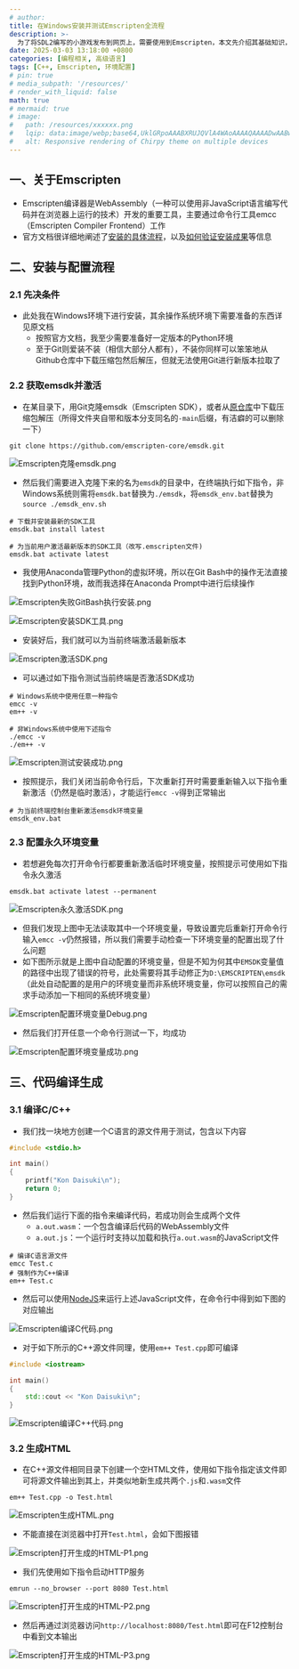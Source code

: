 ```yaml
---
# author:
title: 在Windows安装并测试Emscripten全流程
description: >-
  为了将SDL2编写的小游戏发布到网页上，需要使用到Emscripten，本文先介绍其基础知识，包括如何在Windows系统中安装emsdk、如何配置其环境变量、如何使用emcc/em++编译C/C++以及如何生成HTML
date: 2025-03-03 13:18:00 +0800
categories: [编程相关, 高级语言]
tags: [C++, Emscripten, 环境配置]
# pin: true
# media_subpath: '/resources/'
# render_with_liquid: false
math: true
# mermaid: true
# image:
#   path: /resources/xxxxxx.png
#   lqip: data:image/webp;base64,UklGRpoAAABXRUJQVlA4WAoAAAAQAAAADwAABwAAQUxQSDIAAAARL0AmbZurmr57yyIiqE8oiG0bejIYEQTgqiDA9vqnsUSI6H+oAERp2HZ65qP/VIAWAFZQOCBCAAAA8AEAnQEqEAAIAAVAfCWkAALp8sF8rgRgAP7o9FDvMCkMde9PK7euH5M1m6VWoDXf2FkP3BqV0ZYbO6NA/VFIAAAA
#   alt: Responsive rendering of Chirpy theme on multiple devices
---
```


## 一、关于Emscripten
- Emscripten编译器是WebAssembly（一种可以使用非JavaScript语言编写代码并在浏览器上运行的技术）开发的重要工具，主要通过命令行工具emcc（Emscripten Compiler Frontend）工作
- 官方文档很详细地阐述了[安装的具体流程](https://emscripten.org/docs/getting_started/downloads.html)，以及[如何验证安装成果](https://emscripten.org/docs/getting_started/Tutorial.html)等信息

## 二、安装与配置流程

### 2.1 先决条件
- 此处我在Windows环境下进行安装，其余操作系统环境下需要准备的东西详见原文档
	- 按照官方文档，我至少需要准备好一定版本的Python环境
	- 至于Git则爱装不装（相信大部分人都有），不装你同样可以笨笨地从Github仓库中下载压缩包然后解压，但就无法使用Git进行新版本拉取了

### 2.2 获取emsdk并激活
- 在某目录下，用Git克隆emsdk（Emscripten SDK），或者从[原仓库](https://github.com/emscripten-core/emsdk)中下载压缩包解压（所得文件夹自带和版本分支同名的`-main`后缀，有洁癖的可以删除一下）

```
git clone https://github.com/emscripten-core/emsdk.git
```

![Emscripten克隆emsdk.png](/resources/2025-03-03-在Windows安装并测试Emscripten全流程/Emscripten克隆emsdk.png)

- 然后我们需要进入克隆下来的名为`emsdk`的目录中，在终端执行如下指令，非Windows系统则需将`emsdk.bat`替换为`./emsdk`，将``emsdk_env.bat``替换为`source ./emsdk_env.sh`

```
# 下载并安装最新的SDK工具
emsdk.bat install latest

# 为当前用户激活最新版本的SDK工具（改写.emscripten文件)
emsdk.bat activate latest
```

- 我使用Anaconda管理Python的虚拟环境，所以在Git Bash中的操作无法直接找到Python环境，故而我选择在Anaconda Prompt中进行后续操作

![Emscripten失败GitBash执行安装.png](/resources/2025-03-03-在Windows安装并测试Emscripten全流程/Emscripten失败GitBash执行安装.png)

![Emscripten安装SDK工具.png](/resources/2025-03-03-在Windows安装并测试Emscripten全流程/Emscripten安装SDK工具.png)

- 安装好后，我们就可以为当前终端激活最新版本

![Emscripten激活SDK.png](/resources/2025-03-03-在Windows安装并测试Emscripten全流程/Emscripten激活SDK.png)

- 可以通过如下指令测试当前终端是否激活SDK成功

```
# Windows系统中使用任意一种指令
emcc -v
em++ -v

# 非Windows系统中使用下述指令
./emcc -v
./em++ -v
```

![Emscripten测试安装成功.png](/resources/2025-03-03-在Windows安装并测试Emscripten全流程/Emscripten测试安装成功.png)

- 按照提示，我们关闭当前命令行后，下次重新打开时需要重新输入以下指令重新激活（仍然是临时激活），才能运行`emcc -v`得到正常输出

```
# 为当前终端控制台重新激活emsdk环境变量
emsdk_env.bat
```

### 2.3 配置永久环境变量
- 若想避免每次打开命令行都要重新激活临时环境变量，按照提示可使用如下指令永久激活

```
emsdk.bat activate latest --permanent
```

![Emscripten永久激活SDK.png](/resources/2025-03-03-在Windows安装并测试Emscripten全流程/Emscripten永久激活SDK.png)

- 但我们发现上图中无法读取其中一个环境变量，导致设置完后重新打开命令行输入`emcc -v`仍然报错，所以我们需要手动检查一下环境变量的配置出现了什么问题
- 如下图所示就是上图中自动配置的环境变量，但是不知为何其中`EMSDK`变量值的路径中出现了错误的符号，此处需要将其手动修正为`D:\EMSCRIPTEN\emsdk`（此处自动配置的是用户的环境变量而非系统环境变量，你可以按照自己的需求手动添加一下相同的系统环境变量）

![Emscripten配置环境变量Debug.png](/resources/2025-03-03-在Windows安装并测试Emscripten全流程/Emscripten配置环境变量Debug.png)

- 然后我们打开任意一个命令行测试一下，均成功

![Emscripten配置环境变量成功.png](/resources/2025-03-03-在Windows安装并测试Emscripten全流程/Emscripten配置环境变量成功.png)

## 三、代码编译生成

### 3.1 编译C/C++
- 我们找一块地方创建一个C语言的源文件用于测试，包含以下内容

```c
#include <stdio.h>

int main()
{
    printf("Kon Daisuki\n");
    return 0;
}
```

- 然后我们运行下面的指令来编译代码，若成功则会生成两个文件
	- `a.out.wasm`：一个包含编译后代码的WebAssembly文件
	- `a.out.js`：一个运行时支持以加载和执行`a.out.wasm`的JavaScript文件

```
# 编译C语言源文件
emcc Test.c
# 强制作为C++编译
em++ Test.c
```

- 然后可以使用[NodeJS](https://nodejs.org/en/)来运行上述JavaScript文件，在命令行中得到如下图的对应输出

![Emscripten编译C代码.png](/resources/2025-03-03-在Windows安装并测试Emscripten全流程/Emscripten编译C代码.png)

- 对于如下所示的C++源文件同理，使用`em++ Test.cpp`即可编译

```cpp
#include <iostream>

int main()
{
    std::cout << "Kon Daisuki\n";
}
```

![Emscripten编译C++代码.png](/resources/2025-03-03-在Windows安装并测试Emscripten全流程/Emscripten编译C++代码.png)

### 3.2 生成HTML
- 在C++源文件相同目录下创建一个空HTML文件，使用如下指令指定该文件即可将源文件输出到其上，并类似地新生成共两个`.js`和`.wasm`文件

```
em++ Test.cpp -o Test.html
```

![Emscripten生成HTML.png](/resources/2025-03-03-在Windows安装并测试Emscripten全流程/Emscripten生成HTML.png)

- 不能直接在浏览器中打开`Test.html`，会如下图报错

![Emscripten打开生成的HTML-P1.png](/resources/2025-03-03-在Windows安装并测试Emscripten全流程/Emscripten打开生成的HTML-P1.png)

- 我们先使用如下指令启动HTTP服务

```
emrun --no_browser --port 8080 Test.html
```

![Emscripten打开生成的HTML-P2.png](/resources/2025-03-03-在Windows安装并测试Emscripten全流程/Emscripten打开生成的HTML-P2.png)

- 然后再通过浏览器访问`http://localhost:8080/Test.html`即可在F12控制台中看到文本输出

![Emscripten打开生成的HTML-P3.png](/resources/2025-03-03-在Windows安装并测试Emscripten全流程/Emscripten打开生成的HTML-P3.png)
